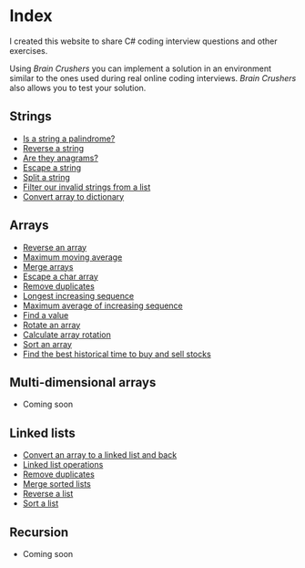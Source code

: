 ﻿# Index

I created this website to share C# coding interview questions and other exercises.

Using _Brain Crushers_ you can implement a solution in an environment similar to the ones used during real online coding interviews. _Brain Crushers_ also allows you to test your solution.

## Strings
- [Is a string a palindrome?](strings-palindrome)
- [Reverse a string](strings-reverse)
- [Are they anagrams?](strings-anagrams)
- [Escape a string](strings-escape)
- [Split a string](strings-split)
- [Filter our invalid strings from a list](strings-filterList)
- [Convert array to dictionary](strings-arrayToDictionary)

## Arrays
- [Reverse an array](arrays-reverse)
- [Maximum moving average](arrays-maxMovingAverage)
- [Merge arrays](arrays-merge)
- [Escape a char array](arrays-escape)
- [Remove duplicates](arrays-removeDuplicates)
- [Longest increasing sequence](arrays-longestIncreasingSequence)
- [Maximum average of increasing sequence](arrays-maxAverageOfIncreasingSequence)
- [Find a value](arrays-findValue)
- [Rotate an array](arrays-rotate)
- [Calculate array rotation](arrays-getRotation)
- [Sort an array](arrays-sort)
- [Find the best historical time to buy and sell stocks](arrays-buySell)

## Multi-dimensional arrays
- Coming soon

## Linked lists
- [Convert an array to a linked list and back](lists-arrayToList)
- [Linked list operations](lists-operations)
- [Remove duplicates](lists-removeDuplicates)
- [Merge sorted lists](lists-merge)
- [Reverse a list](lists-reverse)
- [Sort a list](lists-sort)
<!-- - [Split a list around the highest value](lists-split)
- [N<sup>th</sup> to last](lists-nthToLast) -->

## Recursion
- Coming soon
